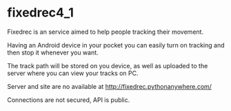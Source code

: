 # fixedrec4_1
Fixedrec is an service aimed to help people tracking their movement.

Having an Android device in your pocket you can easily turn on tracking and then stop it whenever you want.

The track path will be stored on you device, as well as uploaded to the server where you can view your tracks on PC.

Server and site are no available at http://fixedrec.pythonanywhere.com/

Connections are not secured, API is public.
